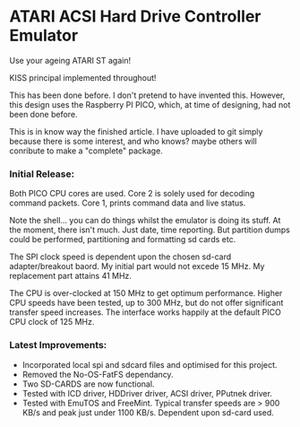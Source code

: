 # ATARI ACSI Hard Drive Controller Emulator
Use your ageing ATARI ST again!

KISS principal implemented throughout!

This has been done before. I don't pretend to have invented this. However, this design uses the Raspberry PI PICO, which, at time of designing, had not been done before.

This is in know way the finished article. I have uploaded to git simply because there is some interest, and who knows? maybe others will conribute to make a "complete" package.

### Initial Release:
Both PICO CPU cores are used. Core 2 is solely used for decoding command packets. Core 1, prints command data and live status. 

Note the shell... you can do things whilst the emulator is doing its stuff. At the moment, there isn't much. Just date, time reporting. But partition dumps could be performed, partitioning and formatting sd cards etc.
  
The SPI clock speed is dependent upon the chosen sd-card adapter/breakout baord. My initial part would not excede 15 MHz. My replacement part attains 41 MHz.

The CPU is over-clocked at 150 MHz to get optimum performance. Higher CPU speeds have been tested, up to 300 MHz, but do not offer significant transfer speed increases.
The interface works happily at the default PICO CPU clock of 125 MHz.


### Latest Improvements:
* Incorporated local spi and sdcard files and optimised for this project.
* Removed the No-OS-FatFS dependancy.
* Two SD-CARDS are now functional.
* Tested with ICD driver, HDDriver driver, ACSI driver, PPutnek driver.
* Tested with EmuTOS and FreeMint.
Typical transfer speeds are > 900 KB/s and peak just under 1100 KB/s. Dependent upon sd-card used.





